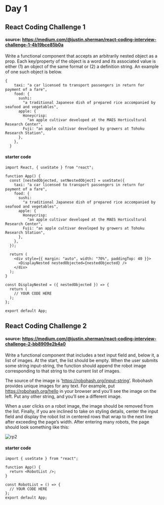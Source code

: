 # Day 1
## React Coding Challenge 1
#### source: https://medium.com/@justin.sherman/react-coding-interview-challenge-1-4b19bce85b0a

Write a functional component that accepts an arbitrarily nested object as a prop. Each key/property of the object is a word and its associated value is either (1) an object of the same format or (2) a definition string. An example of one such object is below.

```
{
    taxi: "a car licensed to transport passengers in return for payment of a fare",
    food: {
      sushi:
        "a traditional Japanese dish of prepared rice accompanied by seafood and vegetables",
      apple: {
        Honeycrisp:
          "an apple cultivar developed at the MAES Horticultural Research Center",
        Fuji: "an apple cultivar developed by growers at Tohoku Research Station",
      },
    },
  }
```
#### starter code
```
import React, { useState } from "react";

function App() {
  const [nestedObjected, setNestedObject] = useState({
    taxi: "a car licensed to transport passengers in return for payment of a fare",
    food: {
      sushi:
        "a traditional Japanese dish of prepared rice accompanied by seafood and vegetables",
      apple: {
        Honeycrisp:
          "an apple cultivar developed at the MAES Horticultural Research Center",
        Fuji: "an apple cultivar developed by growers at Tohoku Research Station",
      },
    },
  });

  return (
    <div style={{ margin: "auto", width: "70%", paddingTop: 40 }}>
      <DisplayNested nestedObjected={nestedObjected} />
    </div>
  );
}

const DisplayNested = ({ nestedObjected }) => {
  return (
    // YOUR CODE HERE
  );
};

export default App;
```

## React Coding Challenge 2
#### source: https://medium.com/@justin.sherman/react-coding-interview-challenge-2-bb8909e2b4a0

Write a functional component that includes a text input field and, below it, a list of images. At the start, the list should be empty. When the user submits some string input-string, the function should append the robot image corresponding to that string to the current list of images.

The source of the image is ‘https://robohash.org/input-string’. Robohash provides unique images for any text. For example, put https://robohash.org/hello in your browser and you’ll see the image on the left. Put any other string, and you’ll see a different image.

When a user clicks on a robot image, the image should be removed from the list. Finally, if you are inclined to take on styling details, center the input field and display the robot list in centered rows that wrap to the next line after exceeding the page’s width. After entering many robots, the page should look something like this:

![rp2](https://user-images.githubusercontent.com/14840506/172269480-b26c0905-3c34-4f72-96f7-e67a552564a0.PNG)

#### starter code

```
import { useState } from "react";

function App() {
  return <RobotList />;
}

const RobotList = () => {
  // YOUR CODE HERE
};
export default App;
```

